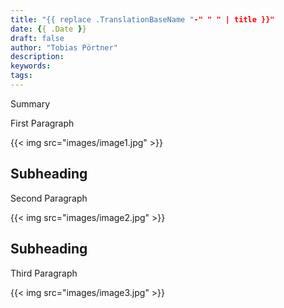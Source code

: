 ```yaml
---
title: "{{ replace .TranslationBaseName "-" " " | title }}"
date: {{ .Date }}
draft: false
author: "Tobias Pörtner"
description: 
keywords:
tags:
---
```


Summary

<!--more-->

First Paragraph

{{< img src="images/image1.jpg" >}}

## Subheading

Second Paragraph

{{< img src="images/image2.jpg" >}}

## Subheading

Third Paragraph

{{< img src="images/image3.jpg" >}}
